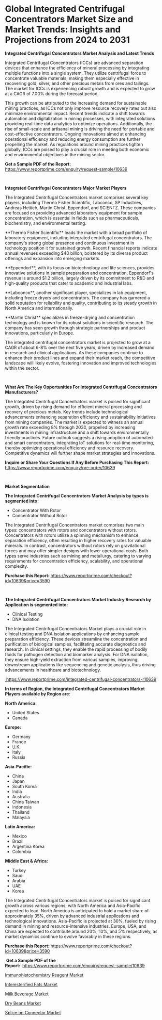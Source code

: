 <p><h1>Global Integrated Centrifugal Concentrators Market Size and Market Trends: Insights and Projections from 2024 to 2031</h1></p><p><strong>Integrated Centrifugal Concentrators Market Analysis and Latest Trends</strong></p>
<p><p>Integrated Centrifugal Concentrators (ICCs) are advanced separation devices that enhance the efficiency of mineral processing by integrating multiple functions into a single system. They utilize centrifugal force to concentrate valuable materials, making them especially effective in recovering gold, silver, and other precious metals from ores and tailings. The market for ICCs is experiencing robust growth and is expected to grow at a CAGR of 7.00% during the forecast period. </p><p>This growth can be attributed to the increasing demand for sustainable mining practices, as ICCs not only improve resource recovery rates but also minimize environmental impact. Recent trends indicate a shift towards automation and digitalization in mining processes, with integrated solutions providing real-time data analytics to optimize operations. Additionally, the rise of small-scale and artisanal mining is driving the need for portable and cost-effective concentrators. Ongoing innovations aimed at enhancing operational efficiency and reducing energy consumption are further propelling the market. As regulations around mining practices tighten globally, ICCs are poised to play a crucial role in meeting both economic and environmental objectives in the mining sector.</p></p>
<p><strong>Get a Sample PDF of the Report:&nbsp;</strong> <a href="https://www.reportprime.com/enquiry/request-sample/10639?utm_campaign=1759&utm_medium=2&utm_source=Github&utm_content=ia&utm_term=18102024&utm_id=integrated-centrifugal-concentrators">https://www.reportprime.com/enquiry/request-sample/10639</a></p>
<p>&nbsp;</p>
<p><strong>Integrated Centrifugal Concentrators Major Market Players</strong></p>
<p><p>The Integrated Centrifugal Concentrators market comprises several key players, including Thermo Fisher Scientific, Labconco, SP Industries, Andreas Hettich, Martin Christ, Eppendorf, and SCIENTZ. These companies are focused on providing advanced laboratory equipment for sample concentration, which is essential in fields such as pharmaceuticals, biochemistry, and environmental testing.</p><p>**Thermo Fisher Scientific** leads the market with a broad portfolio of laboratory equipment, including integrated centrifugal concentrators. The company's strong global presence and continuous investment in technology position it for sustained growth. Recent financial reports indicate annual revenues exceeding $40 billion, bolstered by its diverse product offerings and expansion into emerging markets.</p><p>**Eppendorf**, with its focus on biotechnology and life sciences, provides innovative solutions in sample preparation and concentration. Eppendorf's revenue is around $1.2 billion, largely driven by its commitment to R&D and high-quality products that cater to academic and industrial labs.</p><p>**Labconco**, another significant player, specializes in lab equipment, including freeze dryers and concentrators. The company has garnered a solid reputation for reliability and quality, contributing to its steady growth in North America and internationally.</p><p>**Martin Christ** specializes in freeze-drying and concentration technology and is known for its robust solutions in scientific research. The company has seen growth through strategic partnerships and product innovations, particularly in Europe.</p><p>The integrated centrifugal concentrators market is projected to grow at a CAGR of about 6-8% over the next five years, driven by increased demand in research and clinical applications. As these companies continue to enhance their product lines and expand their market reach, the competitive landscape will likely evolve, fostering innovation and improved technologies within the sector.</p></p>
<p>&nbsp;</p>
<p><strong>What Are The Key Opportunities For Integrated Centrifugal Concentrators Manufacturers?</strong></p>
<p><p>The Integrated Centrifugal Concentrators market is poised for significant growth, driven by rising demand for efficient mineral processing and recovery of precious metals. Key trends include technological advancements enhancing separation efficiency and sustainability initiatives from mining companies. The market is expected to witness an annual growth rate exceeding 8% through 2030, propelled by increasing investments in mining infrastructure and a shift towards environmentally friendly practices. Future outlook suggests a rising adoption of automated and smart concentrators, integrating IoT solutions for real-time monitoring, thereby optimizing operational efficiency and resource recovery. Competitive dynamics will further shape market strategies and innovations.</p></p>
<p><strong>Inquire or Share Your Questions If Any Before Purchasing This Report:</strong> <a href="https://www.reportprime.com/enquiry/pre-order/10639?utm_campaign=1759&utm_medium=2&utm_source=Github&utm_content=ia&utm_term=18102024&utm_id=integrated-centrifugal-concentrators">https://www.reportprime.com/enquiry/pre-order/10639</a></p>
<p>&nbsp;</p>
<p><strong>Market Segmentation</strong></p>
<p><strong>The Integrated Centrifugal Concentrators Market Analysis by types is segmented into:</strong></p>
<p><ul><li>Concentrator With Rotor</li><li>Concentrator Without Rotor</li></ul></p>
<p><p>The Integrated Centrifugal Concentrators market comprises two main types: concentrators with rotors and concentrators without rotors. Concentrators with rotors utilize a spinning mechanism to enhance separation efficiency, often resulting in higher recovery rates for valuable minerals. In contrast, concentrators without rotors rely on gravitational forces and may offer simpler designs with lower operational costs. Both types serve industries such as mining and metallurgy, catering to varying requirements for concentration efficiency, scalability, and operational complexity.</p></p>
<p><strong>Purchase this Report:&nbsp;</strong><a href="https://www.reportprime.com/checkout?id=10639&price=3590&utm_campaign=1759&utm_medium=2&utm_source=Github&utm_content=ia&utm_term=18102024&utm_id=integrated-centrifugal-concentrators">https://www.reportprime.com/checkout?id=10639&price=3590</a></p>
<p>&nbsp;</p>
<p><strong>The Integrated Centrifugal Concentrators Market Industry Research by Application is segmented into:</strong></p>
<p><ul><li>Clinical Testing</li><li>DNA Isolation</li></ul></p>
<p><p>The Integrated Centrifugal Concentrators Market plays a crucial role in clinical testing and DNA isolation applications by enhancing sample preparation efficiency. These devices streamline the concentration and purification of biological samples, facilitating accurate diagnostics and research. In clinical settings, they enable the rapid processing of bodily fluids for pathogen detection and biomarker analysis. For DNA isolation, they ensure high-yield extraction from various samples, improving downstream applications like sequencing and genetic analysis, thus driving advancements in healthcare and biotechnology.</p></p>
<p><a href="https://www.reportprime.com/integrated-centrifugal-concentrators-r10639?utm_campaign=1759&utm_medium=2&utm_source=Github&utm_content=ia&utm_term=18102024&utm_id=integrated-centrifugal-concentrators">&nbsp;https://www.reportprime.com/integrated-centrifugal-concentrators-r10639</a></p>
<p><strong>In terms of Region, the Integrated Centrifugal Concentrators Market Players available by Region are:</strong></p>
<p>
    <p> <strong> North America: </strong>
        <ul>
            <li>United States</li>
            <li>Canada</li>
        </ul>
        </p> 
    <p> <strong> Europe: </strong>
        <ul>
            <li>Germany</li>
            <li>France</li>
            <li>U.K.</li>
            <li>Italy</li>
            <li>Russia</li>
        </ul>
        </p> 
    <p> <strong> Asia-Pacific: </strong>
        <ul>
            <li>China</li>
            <li>Japan</li>
            <li>South Korea</li>
            <li>India</li>
            <li>Australia</li>
            <li>China Taiwan</li>
            <li>Indonesia</li>
            <li>Thailand</li>
            <li>Malaysia</li>
        </ul>
        </p> 
    <p> <strong> Latin America: </strong>
        <ul>
            <li>Mexico</li>
            <li>Brazil</li>
            <li>Argentina Korea</li>
            <li>Colombia</li>
        </ul>
        </p> 
    <p> <strong> Middle East & Africa: </strong>
        <ul>
            <li>Turkey</li>
            <li>Saudi</li>
            <li>Arabia</li>
            <li>UAE</li>
            <li>Korea</li>
        </ul>
    </p>
    </p>
<p><p>The Integrated Centrifugal Concentrators market is poised for significant growth across various regions, with North America and Asia-Pacific expected to lead. North America is anticipated to hold a market share of approximately 35%, driven by advanced industrial applications and technological innovations. Asia-Pacific is projected at 30%, fueled by rising demand in mining and resource-intensive industries. Europe, USA, and China are expected to contribute around 20%, 10%, and 5% respectively, as market dynamics continue to evolve favorably in these regions.</p></p>
<p><strong>Purchase this Report: </strong><a href="https://www.reportprime.com/checkout?id=10639&price=3590&utm_campaign=1759&utm_medium=2&utm_source=Github&utm_content=ia&utm_term=18102024&utm_id=integrated-centrifugal-concentrators">https://www.reportprime.com/checkout?id=10639&price=3590</a></p>
<p>&nbsp;<strong>Get a Sample PDF of the Report:&nbsp;&nbsp;</strong><a href="https://www.reportprime.com/enquiry/request-sample/10639?utm_campaign=1759&utm_medium=2&utm_source=Github&utm_content=ia&utm_term=18102024&utm_id=integrated-centrifugal-concentrators">https://www.reportprime.com/enquiry/request-sample/10639</a></p>
<p><strong></strong></p>
<p><p><a href="https://github.com/AbbasMahmud554/Market-Research-Report-List-1/blob/main/immunohistochemistry-reagent-market.md?utm_campaign=1759&utm_medium=2&utm_source=Github&utm_content=ia&utm_term=18102024&utm_id=integrated-centrifugal-concentrators">Immunohistochemistry Reagent Market</a></p><p><a href="https://www.linkedin.com/pulse/decoding-interesterified-fats-market-signals-growth-algorithms-efqwe?utm_campaign=1759&utm_medium=2&utm_source=Github&utm_content=ia&utm_term=18102024&utm_id=integrated-centrifugal-concentrators">Interesterified Fats Market</a></p><p><a href="https://www.linkedin.com/pulse/analyzing-milk-beverage-market-dynamics-growth-drivers-tk9oe?utm_campaign=1759&utm_medium=2&utm_source=Github&utm_content=ia&utm_term=18102024&utm_id=integrated-centrifugal-concentrators">Milk Beverage Market</a></p><p><a href="https://www.linkedin.com/pulse/global-dry-beans-market-focus-product-type-pinto-beansblack-s4f2e?utm_campaign=1759&utm_medium=2&utm_source=Github&utm_content=ia&utm_term=18102024&utm_id=integrated-centrifugal-concentrators">Dry Beans Market</a></p><p><a href="https://www.linkedin.com/pulse/splice-connector-market-trends-strategic-insights-2024-nxube?utm_campaign=1759&utm_medium=2&utm_source=Github&utm_content=ia&utm_term=18102024&utm_id=integrated-centrifugal-concentrators">Splice on Connector Market</a></p></p>